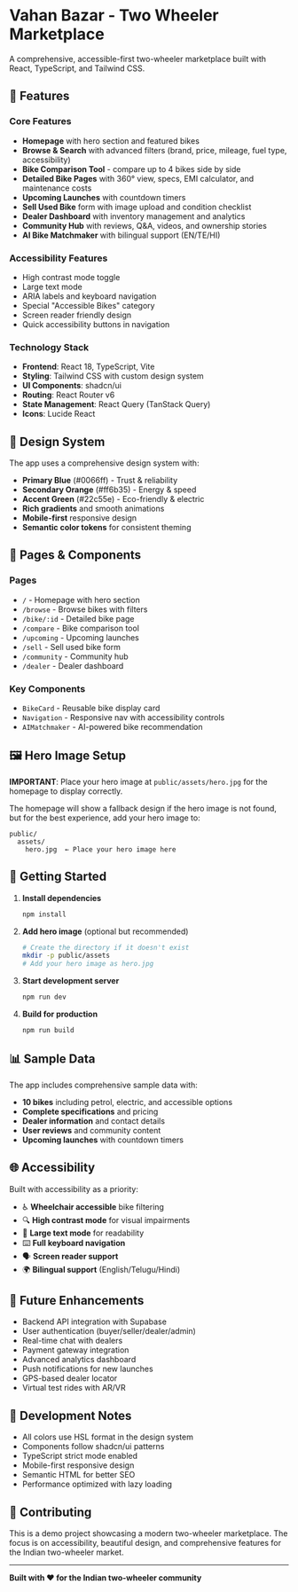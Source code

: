 # Vahan Bazar - Two Wheeler Marketplace

A comprehensive, accessible-first two-wheeler marketplace built with React, TypeScript, and Tailwind CSS.

## 🚀 Features

### Core Features
- **Homepage** with hero section and featured bikes
- **Browse & Search** with advanced filters (brand, price, mileage, fuel type, accessibility)
- **Bike Comparison Tool** - compare up to 4 bikes side by side
- **Detailed Bike Pages** with 360° view, specs, EMI calculator, and maintenance costs
- **Upcoming Launches** with countdown timers
- **Sell Used Bike** form with image upload and condition checklist
- **Dealer Dashboard** with inventory management and analytics
- **Community Hub** with reviews, Q&A, videos, and ownership stories
- **AI Bike Matchmaker** with bilingual support (EN/TE/HI)

### Accessibility Features
- High contrast mode toggle
- Large text mode
- ARIA labels and keyboard navigation
- Special "Accessible Bikes" category
- Screen reader friendly design
- Quick accessibility buttons in navigation

### Technology Stack
- **Frontend**: React 18, TypeScript, Vite
- **Styling**: Tailwind CSS with custom design system
- **UI Components**: shadcn/ui
- **Routing**: React Router v6
- **State Management**: React Query (TanStack Query)
- **Icons**: Lucide React

## 🎨 Design System

The app uses a comprehensive design system with:
- **Primary Blue** (#0066ff) - Trust & reliability
- **Secondary Orange** (#ff6b35) - Energy & speed
- **Accent Green** (#22c55e) - Eco-friendly & electric
- **Rich gradients** and smooth animations
- **Mobile-first** responsive design
- **Semantic color tokens** for consistent theming

## 📱 Pages & Components

### Pages
- `/` - Homepage with hero section
- `/browse` - Browse bikes with filters
- `/bike/:id` - Detailed bike page
- `/compare` - Bike comparison tool
- `/upcoming` - Upcoming launches
- `/sell` - Sell used bike form
- `/community` - Community hub
- `/dealer` - Dealer dashboard

### Key Components
- `BikeCard` - Reusable bike display card
- `Navigation` - Responsive nav with accessibility controls
- `AIMatchmaker` - AI-powered bike recommendation

## 🖼️ Hero Image Setup

**IMPORTANT**: Place your hero image at `public/assets/hero.jpg` for the homepage to display correctly.

The homepage will show a fallback design if the hero image is not found, but for the best experience, add your hero image to:
```
public/
  assets/
    hero.jpg  ← Place your hero image here
```

## 🚀 Getting Started

1. **Install dependencies**
   ```bash
   npm install
   ```

2. **Add hero image** (optional but recommended)
   ```bash
   # Create the directory if it doesn't exist
   mkdir -p public/assets
   # Add your hero image as hero.jpg
   ```

3. **Start development server**
   ```bash
   npm run dev
   ```

4. **Build for production**
   ```bash
   npm run build
   ```

## 📊 Sample Data

The app includes comprehensive sample data with:
- **10 bikes** including petrol, electric, and accessible options
- **Complete specifications** and pricing
- **Dealer information** and contact details
- **User reviews** and community content
- **Upcoming launches** with countdown timers

## 🌐 Accessibility

Built with accessibility as a priority:
- ♿ **Wheelchair accessible** bike filtering
- 🔍 **High contrast mode** for visual impairments
- 📝 **Large text mode** for readability
- ⌨️ **Full keyboard navigation**
- 🗣️ **Screen reader support**
- 🌍 **Bilingual support** (English/Telugu/Hindi)

## 🔮 Future Enhancements

- Backend API integration with Supabase
- User authentication (buyer/seller/dealer/admin)
- Real-time chat with dealers
- Payment gateway integration
- Advanced analytics dashboard
- Push notifications for new launches
- GPS-based dealer locator
- Virtual test rides with AR/VR

## 📝 Development Notes

- All colors use HSL format in the design system
- Components follow shadcn/ui patterns
- TypeScript strict mode enabled
- Mobile-first responsive design
- Semantic HTML for better SEO
- Performance optimized with lazy loading

## 🤝 Contributing

This is a demo project showcasing a modern two-wheeler marketplace. The focus is on accessibility, beautiful design, and comprehensive features for the Indian two-wheeler market.

----

**Built with ❤️ for the Indian two-wheeler community**